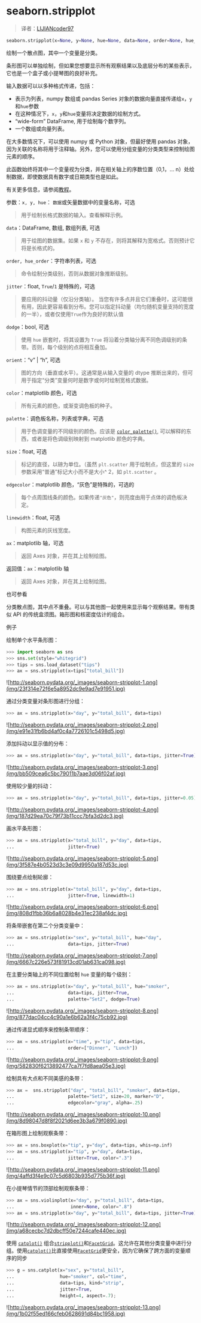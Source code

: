 # seaborn.stripplot

> 译者：[LIJIANcoder97](https://github.com/LIJIANcoder97)

```py
seaborn.stripplot(x=None, y=None, hue=None, data=None, order=None, hue_order=None, jitter=True, dodge=False, orient=None, color=None, palette=None, size=5, edgecolor='gray', linewidth=0, ax=None, **kwargs)
```

绘制一个散点图，其中一个变量是分类。

条形图可以单独绘制，但如果您想要显示所有观察结果以及底层分布的某些表示，它也是一个盒子或小提琴图的良好补充。

输入数据可以以多种格式传递，包括：

*   表示为列表，numpy 数组或 pandas Series 对象的数据向量直接传递给`x`，`y`和`hue`参数
*   在这种情况下，`x`，`y`和`hue`变量将决定数据的绘制方式。
*   “wide-form” DataFrame, 用于绘制每个数字列。
*   一个数组或向量列表。

在大多数情况下，可以使用 numpy 或 Python 对象，但最好使用 pandas 对象，因为关联的名称将用于注释轴。另外，您可以使用分组变量的分类类型来控制绘图元素的顺序。

此函数始终将其中一个变量视为分类，并在相关轴上的序数位置（0,1，... n）处绘制数据，即使数据具有数字或日期类型也是如此。

有关更多信息，请参阅[教程](../tutorial/categorical.html#categorical-tutorial)。

参数：`x, y, hue`： `数据`或矢量数据中的变量名称，可选

> 用于绘制长格式数据的输入。查看解释示例。

`data`：DataFrame, 数组, 数组列表, 可选

>用于绘图的数据集。如果 `x` 和 `y` 不存在，则将其解释为宽格式。否则预计它将是长格式的。

`order, hue_order`：字符串列表，可选

>命令绘制分类级别，否则从数据对象推断级别。

`jitter`：float, `True`/`1` 是特殊的，可选

>要应用的抖动量（仅沿分类轴）。 当您有许多点并且它们重叠时，这可能很有用，因此更容易看到分布。您可以指定抖动量（均匀随机变量支持的宽度的一半），或者仅使用`True`作为良好的默认值

`dodge`：bool, 可选

>使用 `hue` 嵌套时，将其设置为 `True` 将沿着分类轴分离不同色调级别的条带。否则，每个级别的点将相互叠加。

`orient`：“v” &#124; “h”, 可选

> 图的方向（垂直或水平）。这通常是从输入变量的 dtype 推断出来的，但可用于指定“分类”变量何时是数字或何时绘制宽格式数据。

`color`：matplotlib 颜色，可选

> 所有元素的颜色，或渐变调色板的种子。

`palette`：调色板名称，列表或字典，可选

> 用于色调变量的不同级别的颜色。应该是 [`color_palette()`](seaborn.color_palette.html#seaborn.color_palette "seaborn.color_palette"), 可以解释的东西，或者是将色调级别映射到 matplotlib 颜色的字典。

`size`：float, 可选

> 标记的直径，以磅为单位。（虽然 `plt.scatter` 用于绘制点，但这里的 `size` 参数采用“普通”标记大小而不是大小^ 2，如 `plt.scatter` 。

`edgecolor`：matplotlib 颜色，“灰色”是特殊的，可选的

>每个点周围线条的颜色。如果传递`"灰色"`，则亮度由用于点体的调色板决定。

`linewidth`：float, 可选

> 构图元素的灰线宽度。

`ax`：matplotlib 轴，可选

> 返回 Axes 对象，并在其上绘制绘图。


返回值：`ax`：matplotlib 轴

> 返回 Axes 对象，并在其上绘制绘图。



也可参看

分类散点图，其中点不重叠。可以与其他图一起使用来显示每个观察结果。带有类似 API 的传统盒须图。箱形图和核密度估计的组合。

例子

绘制单个水平条形图：

```py
>>> import seaborn as sns
>>> sns.set(style="whitegrid")
>>> tips = sns.load_dataset("tips")
>>> ax = sns.stripplot(x=tips["total_bill"])

```

![http://seaborn.pydata.org/_images/seaborn-stripplot-1.png](img/23f314e72f6e5a8952dc9e9ad7e91951.jpg)

通过分类变量对条形图进行分组：

```py
>>> ax = sns.stripplot(x="day", y="total_bill", data=tips)

```

![http://seaborn.pydata.org/_images/seaborn-stripplot-2.png](img/e91e31fb6bd4af0c4a7726101c5498d5.jpg)

添加抖动以显示值的分布：

```py
>>> ax = sns.stripplot(x="day", y="total_bill", data=tips, jitter=True)

```

![http://seaborn.pydata.org/_images/seaborn-stripplot-3.png](img/bb509cea6c5bc79011b7aae3d06f02af.jpg)

使用较少量的抖动：

```py
>>> ax = sns.stripplot(x="day", y="total_bill", data=tips, jitter=0.05)

```

![http://seaborn.pydata.org/_images/seaborn-stripplot-4.png](img/187d29ea70c79f73b11ccc7bfa3d2dc3.jpg)

画水平条形图：

```py
>>> ax = sns.stripplot(x="total_bill", y="day", data=tips,
...                    jitter=True)

```

![http://seaborn.pydata.org/_images/seaborn-stripplot-5.png](img/3f587e4b0523d3c3e09d9950a187d53c.jpg)

围绕要点绘制轮廓：

```py
>>> ax = sns.stripplot(x="total_bill", y="day", data=tips,
...                    jitter=True, linewidth=1)

```

![http://seaborn.pydata.org/_images/seaborn-stripplot-6.png](img/808d1fbb36b6a8028b4e31ec238af4dc.jpg)

将条带嵌套在第二个分类变量中：

```py
>>> ax = sns.stripplot(x="sex", y="total_bill", hue="day",
...                    data=tips, jitter=True)

```

![http://seaborn.pydata.org/_images/seaborn-stripplot-7.png](img/6667c226e573f81913cd01ab631ca098.jpg)

在主要分类轴上的不同位置绘制 `hue` 变量的每个级别：

```py
>>> ax = sns.stripplot(x="day", y="total_bill", hue="smoker",
...                    data=tips, jitter=True,
...                    palette="Set2", dodge=True)

```

![http://seaborn.pydata.org/_images/seaborn-stripplot-8.png](img/877dac04cc4c90a1e6b62a3f4c75cb92.jpg)

通过传递显式顺序来控制条带顺序：

```py
>>> ax = sns.stripplot(x="time", y="tip", data=tips,
...                    order=["Dinner", "Lunch"])

```

![http://seaborn.pydata.org/_images/seaborn-stripplot-9.png](img/582830f6213892477ca7f7fd8aea05e3.jpg)

绘制具有大点和不同美感的条带：

```py
>>> ax =  sns.stripplot("day", "total_bill", "smoker", data=tips,
...                    palette="Set2", size=20, marker="D",
...                    edgecolor="gray", alpha=.25)

```

![http://seaborn.pydata.org/_images/seaborn-stripplot-10.png](img/8d98047d8f8f2021d6ee3b3a679f0890.jpg)

在箱形图上绘制观察条带：

```py
>>> ax = sns.boxplot(x="tip", y="day", data=tips, whis=np.inf)
>>> ax = sns.stripplot(x="tip", y="day", data=tips,
...                    jitter=True, color=".3")

```

![http://seaborn.pydata.org/_images/seaborn-stripplot-11.png](img/4affd3f4e9c07c5d6803b935d775b36f.jpg)

在小提琴情节的顶部绘制观察条带：
```py
>>> ax = sns.violinplot(x="day", y="total_bill", data=tips,
...                     inner=None, color=".8")
>>> ax = sns.stripplot(x="day", y="total_bill", data=tips, jitter=True)

```

![http://seaborn.pydata.org/_images/seaborn-stripplot-12.png](img/a68cecbc7d2dbcff50e7244cafe440ec.jpg)

使用 [`catplot()`](seaborn.catplot.html#seaborn.catplot "seaborn.catplot") 组合[`stripplot()`](#seaborn.stripplot "seaborn.stripplot")和[`FacetGrid`](seaborn.FacetGrid.html#seaborn.FacetGrid "seaborn.FacetGrid")。这允许在其他分类变量中进行分组。使用[`catplot()`](seaborn.catplot.html#seaborn.catplot "seaborn.catplot")比直接使用[`FacetGrid`](seaborn.FacetGrid.html#seaborn.FacetGrid "seaborn.FacetGrid")更安全，因为它确保了跨方面的变量顺序的同步

```py
>>> g = sns.catplot(x="sex", y="total_bill",
...                 hue="smoker", col="time",
...                 data=tips, kind="strip",
...                 jitter=True,
...                 height=4, aspect=.7);

```

![http://seaborn.pydata.org/_images/seaborn-stripplot-13.png](img/1b02f55ed166cfeb0628691d84bc1958.jpg)

